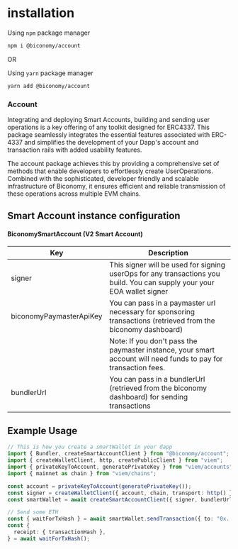# installation

Using `npm` package manager

```bash
npm i @biconomy/account
```

OR

Using `yarn` package manager

```bash
yarn add @biconomy/account
```

### Account

Integrating and deploying Smart Accounts, building and sending user operations is a key offering of any toolkit designed for ERC4337. This package seamlessly integrates the essential features associated with ERC-4337 and simplifies the development of your Dapp's account and transaction rails with added usability features.

The account package achieves this by providing a comprehensive set of methods that enable developers to effortlessly create UserOperations. Combined with the sophisticated, developer friendly and scalable infrastructure of Biconomy, it ensures efficient and reliable transmission of these operations across multiple EVM chains.

## Smart Account instance configuration

#### BiconomySmartAccount (V2 Smart Account)

| Key                     | Description                                                                                                             |
| ----------------------- | ----------------------------------------------------------------------------------------------------------------------- |
| signer                  | This signer will be used for signing userOps for any transactions you build. You can supply your your EOA wallet signer |
| biconomyPaymasterApiKey | You can pass in a paymaster url necessary for sponsoring transactions (retrieved from the biconomy dashboard)           |
|                         | Note: If you don't pass the paymaster instance, your smart account will need funds to pay for transaction fees.         |
| bundlerUrl              | You can pass in a bundlerUrl (retrieved from the biconomy dashboard) for sending transactions                           |

## Example Usage

```typescript
// This is how you create a smartWallet in your dapp
import { Bundler, createSmartAccountClient } from "@biconomy/account";
import { createWalletClient, http, createPublicClient } from "viem";
import { privateKeyToAccount, generatePrivateKey } from "viem/accounts";
import { mainnet as chain } from "viem/chains";

const account = privateKeyToAccount(generatePrivateKey());
const signer = createWalletClient({ account, chain, transport: http() });
const smartWallet = await createSmartAccountClient({ signer, bundlerUrl, biconomyPaymasterApiKey });

// Send some ETH
const { waitForTxHash } = await smartWallet.sendTransaction({ to: "0x...", value: 1 });
const {
  receipt: { transactionHash },
} = await waitForTxHash();
```
